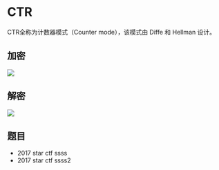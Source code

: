 # CTR

CTR全称为计数器模式（Counter mode），该模式由 Diffe 和 Hellman 设计。

## 加密

![](./figure/ctr_encryption.png)

## 解密

![](./figure/ctr_decryption.png)

## 题目

- 2017 star ctf ssss
- 2017 star ctf ssss2
